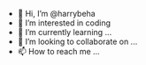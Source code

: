 - 👋 Hi, I’m @harrybeha
- 👀 I’m interested in coding
- 🌱 I’m currently learning ... 
- 💞️ I’m looking to collaborate on ...
- 📫 How to reach me ... 

<!---
harrybeha/harrybeha is a ✨ special ✨ repository because its `README.md` (this file) appears on your GitHub profile.
You can click the Preview link to take a look at your changes.
--->
